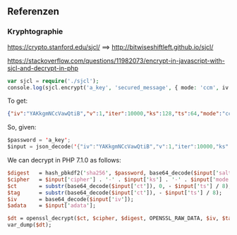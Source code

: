 ## Referenzen

### Kryphtographie

https://crypto.stanford.edu/sjcl/ ==> http://bitwiseshiftleft.github.io/sjcl/

https://stackoverflow.com/questions/11982073/encrypt-in-javascript-with-sjcl-and-decrypt-in-php

```php
var sjcl = require('./sjcl');
console.log(sjcl.encrypt('a_key', 'secured_message', { mode: 'ccm', iv: sjcl.random.randomWords(3, 0) }));
```

To get:

```json
{"iv":"YAKkgmNCcVawQtiB","v":1,"iter":10000,"ks":128,"ts":64,"mode":"ccm","adata":"","cipher":"aes","salt":"CwEDE4PXBzY=","ct":"pJ7nmnAGXiC9AD29OADlpFdFl0d/MxQ="}
```

So, given:

```swift
$password = 'a_key';
$input = json_decode('{"iv":"YAKkgmNCcVawQtiB","v":1,"iter":10000,"ks":128,"ts":64,"mode":"ccm","adata":"","cipher":"aes","salt":"CwEDE4PXBzY=","ct":"pJ7nmnAGXiC9AD29OADlpFdFl0d/MxQ="}', true);
```

We can decrypt in PHP 7.1.0 as follows:

```perl
$digest   = hash_pbkdf2('sha256', $password, base64_decode($input['salt']), $input['iter'], 0, true);
$cipher   = $input['cipher'] . '-' . $input['ks'] . '-' . $input['mode'];
$ct       = substr(base64_decode($input['ct']), 0, - $input['ts'] / 8);
$tag      = substr(base64_decode($input['ct']), - $input['ts'] / 8);
$iv       = base64_decode($input['iv']);
$adata    = $input['adata'];

$dt = openssl_decrypt($ct, $cipher, $digest, OPENSSL_RAW_DATA, $iv, $tag, $adata);
var_dump($dt);
```